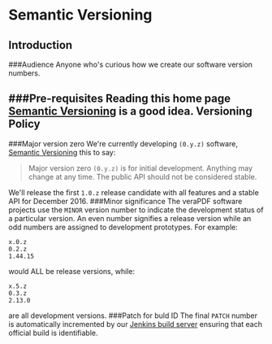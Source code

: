 Semantic Versioning
====================
Introduction
------------
###Audience
Anyone who's curious how we create our software version numbers.

###Pre-requisites
Reading this home page [Semantic Versioning](http://semver.org/) is a good idea.
Versioning Policy
-----------------
###Major version zero
We're currently developing `(0.y.z)` software, [Semantic Versioning](http://semver.org/) this to say:

> Major version zero `(0.y.z)` is for initial development.
> Anything may change at any time.
> The public API should not be considered stable.

We'll release the first `1.0.z` release candidate with all features and a stable API for December 2016.
###Minor significance
The veraPDF software projects use the `MINOR` version number to indicate the development status of a particular version. An even number signifies a release version while an odd numbers are assigned to development prototypes.  For example:

    x.0.z
    0.2.z
    1.44.15

would ALL be release versions, while:

    x.5.z
    0.3.z
    2.13.0

are all development versions.
###Patch for buld ID
The final `PATCH` number is automatically incremented by our [Jenkins build server](http://jenkins.opf-labs.org/view/D-veraPDF-library/) ensuring that each official build is identifiable.

